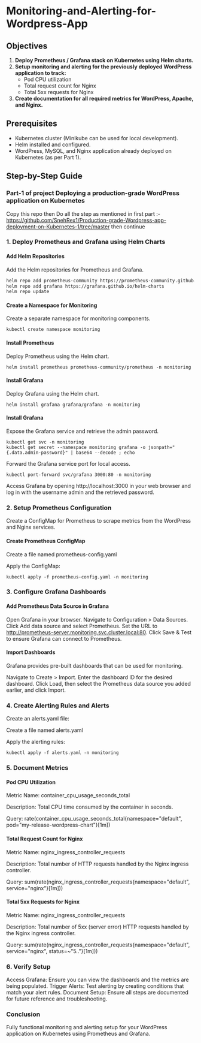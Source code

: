 ﻿# Monitoring-and-Alerting-for-Wordpress-App

## Objectives

1. **Deploy Prometheus / Grafana stack on Kubernetes using Helm charts.**
2. **Setup monitoring and alerting for the previously deployed WordPress application to track:**
   - Pod CPU utilization
   - Total request count for Nginx
   - Total 5xx requests for Nginx
3. **Create documentation for all required metrics for WordPress, Apache, and Nginx.**

## Prerequisites

- Kubernetes cluster (Minikube can be used for local development).
- Helm installed and configured.
- WordPress, MySQL, and Nginx application already deployed on Kubernetes (as per Part 1).

## Step-by-Step Guide

### Part-1 of project Deploying a production-grade WordPress application on Kubernetes

Copy this repo then Do all the step as mentioned in first part :- 
https://github.com/SnehRex1/Production-grade-Wordpress-app-deployment-on-Kubernetes-1/tree/master
then continue 

### 1. Deploy Prometheus and Grafana using Helm Charts

#### Add Helm Repositories

Add the Helm repositories for Prometheus and Grafana.

```bash
helm repo add prometheus-community https://prometheus-community.github.io/helm-charts
helm repo add grafana https://grafana.github.io/helm-charts
helm repo update
```
#### Create a Namespace for Monitoring
Create a separate namespace for monitoring components.

```
kubectl create namespace monitoring
```
#### Install Prometheus
Deploy Prometheus using the Helm chart.

```
helm install prometheus prometheus-community/prometheus -n monitoring
```
#### Install Grafana
Deploy Grafana using the Helm chart.

```
helm install grafana grafana/grafana -n monitoring
```
#### Install Grafana
Expose the Grafana service and retrieve the admin password.

```
kubectl get svc -n monitoring
kubectl get secret --namespace monitoring grafana -o jsonpath="{.data.admin-password}" | base64 --decode ; echo
```
Forward the Grafana service port for local access.

```
kubectl port-forward svc/grafana 3000:80 -n monitoring
```
Access Grafana by opening http://localhost:3000 in your web browser and log in with the username admin and the retrieved password.

### 2. Setup Prometheus Configuration

Create a ConfigMap for Prometheus to scrape metrics from the WordPress and Nginx services.


#### Create Prometheus ConfigMap

Create a file named prometheus-config.yaml

Apply the ConfigMap:

```
kubectl apply -f prometheus-config.yaml -n monitoring
```

### 3. Configure Grafana Dashboards 

#### Add Prometheus Data Source in Grafana

Open Grafana in your browser.
Navigate to Configuration > Data Sources.
Click Add data source and select Prometheus.
Set the URL to http://prometheus-server.monitoring.svc.cluster.local:80.
Click Save & Test to ensure Grafana can connect to Prometheus.

#### Import Dashboards

Grafana provides pre-built dashboards that can be used for monitoring.

Navigate to Create > Import.
Enter the dashboard ID for the desired dashboard.
Click Load, then select the Prometheus data source you added earlier, and click Import.

### 4. Create Alerting Rules and Alerts
Create an alerts.yaml file:

Create a file named alerts.yaml

Apply the alerting rules:

```
kubectl apply -f alerts.yaml -n monitoring
```

### 5. Document Metrics

#### Pod CPU Utilization

Metric Name: container_cpu_usage_seconds_total

Description: Total CPU time consumed by the container in seconds.

Query: rate(container_cpu_usage_seconds_total{namespace="default", pod="my-release-wordpress-chart"}[1m])

#### Total Request Count for Nginx

Metric Name: nginx_ingress_controller_requests

Description: Total number of HTTP requests handled by the Nginx ingress controller.

Query: sum(rate(nginx_ingress_controller_requests{namespace="default", service="nginx"}[1m]))

#### Total 5xx Requests for Nginx

Metric Name: nginx_ingress_controller_requests

Description: Total number of 5xx (server error) HTTP requests handled by the Nginx ingress controller.

Query: sum(rate(nginx_ingress_controller_requests{namespace="default", service="nginx", status=~"5.."}[1m]))

### 6. Verify Setup

Access Grafana: Ensure you can view the dashboards and the metrics are being populated.
Trigger Alerts: Test alerting by creating conditions that match your alert rules.
Document Setup: Ensure all steps are documented for future reference and troubleshooting.

### Conclusion
Fully functional monitoring and alerting setup for your WordPress application on Kubernetes using Prometheus and Grafana.




